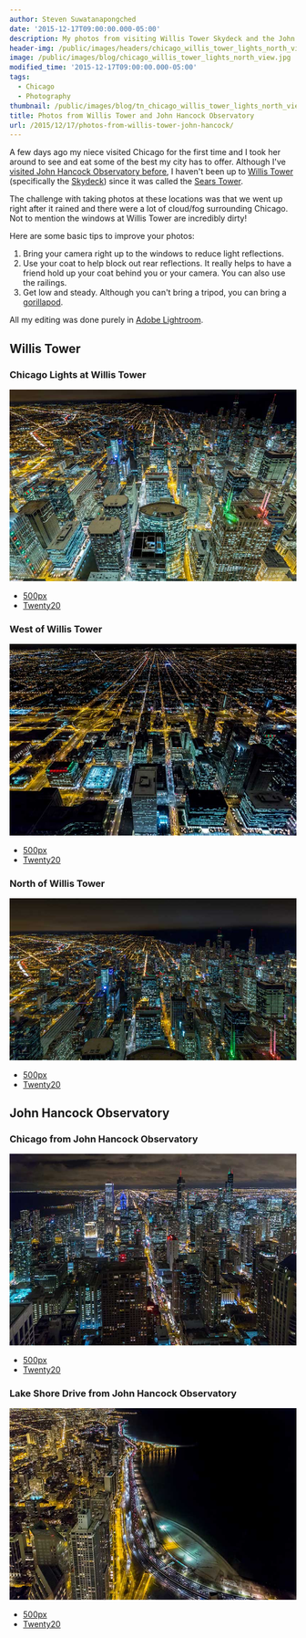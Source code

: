 ```yaml
---
author: Steven Suwatanapongched
date: '2015-12-17T09:00:00.000-05:00'
description: My photos from visiting Willis Tower Skydeck and the John Hancock Observatory.
header-img: /public/images/headers/chicago_willis_tower_lights_north_view.jpg
image: /public/images/blog/chicago_willis_tower_lights_north_view.jpg
modified_time: '2015-12-17T09:00:00.000-05:00'
tags:
  - Chicago
  - Photography
thumbnail: /public/images/blog/tn_chicago_willis_tower_lights_north_view.jpg.jpg
title: Photos from Willis Tower and John Hancock Observatory
url: /2015/12/17/photos-from-willis-tower-john-hancock/
---
```



A few days ago my niece visited Chicago for the first time and I took her around to see and eat some of the best my city has to offer. Although I've [visited John Hancock Observatory before](/2014/01/photos-from-chicagos-john-hancock/), I haven't been up to [Willis Tower](http://www.willistower.com/) (specifically the [Skydeck](http://theskydeck.com/)) since it was called the [Sears Tower](https://en.wikipedia.org/wiki/Willis_Tower).

The challenge with taking photos at these locations was that we went up right after it rained and there were a lot of cloud/fog surrounding Chicago. Not to mention the windows at Willis Tower are incredibly dirty!

Here are some basic tips to improve your photos:

1. Bring your camera right up to the windows to reduce light reflections.
2. Use your coat to help block out rear reflections. It really helps to have a friend hold up your coat behind you or your camera. You can also use the railings.
3. Get low and steady. Although you can't bring a tripod, you can bring a [gorillapod](http://www.amazon.com/gp/product/B000EVSLRO/ref=as_li_tl?ie=UTF8&camp=1789&creative=390957&creativeASIN=B000EVSLRO&linkCode=as2&tag=sunpech-20&linkId=SLSLHX3O4YJM5TAI).

All my editing was done purely in [Adobe Lightroom](http://www.amazon.com/gp/product/B00VWCKJVA/ref=as_li_tl?ie=UTF8&camp=1789&creative=390957&creativeASIN=B00VWCKJVA&linkCode=as2&tag=sunpech-20&linkId=CDTELKXYIG2RF3IK).

## Willis Tower

### Chicago Lights at Willis Tower

![Chicago Lights at Willis Tower](/public/images/blog/chicago_willis_tower_lights_north_view.jpg)

* [500px](https://500px.com/photo/132583339/chicago-lights-at-willis-tower-by-steven-suwatanapongched)
* [Twenty20](https://www.twenty20.com/photos/22f2e93a-3c43-4756-9cf4-912916d7549c)

### West of Willis Tower

![West of Willis Tower](/public/images/blog/chicago_willis_tower_west_view.jpg)

* [500px](https://500px.com/photo/132583337/west-of-willis-tower-by-steven-suwatanapongched)
* [Twenty20](https://www.twenty20.com/photos/a6d05b67-1224-475a-85ae-09572d582ec6)

### North of Willis Tower

![North of Willis Tower](/public/images/blog/chicago_willis_tower_north_view.jpg)

* [500px](https://500px.com/photo/132583335/north-of-willis-tower-by-steven-suwatanapongched)
* [Twenty20](https://www.twenty20.com/photos/f8c1d2f9-e571-4a15-8ce5-b32dbc1baefb)

## John Hancock Observatory

### Chicago from John Hancock Observatory

![Chicago from John Hancock Observatory](/public/images/blog/chicago_john_hancock_south_view.jpg)

* [500px](https://500px.com/photo/132583333/chicago-from-john-hancock-observatory-by-steven-suwatanapongched)
* [Twenty20](https://www.twenty20.com/photos/ba32e8a0-d9a7-4bb7-81f6-9b600941ccd6)

### Lake Shore Drive from John Hancock Observatory

![Lake Shore Drive from John Hancock Observatory](/public/images/blog/chicago_john_hancock_lsd.jpg)

* [500px](https://500px.com/photo/132583331/lake-shore-drive-from-john-hancock-observatory-by-steven-suwatanapongched)
* [Twenty20](https://www.twenty20.com/photos/28368627-b39c-4b13-bee1-32f00fdc4be0)